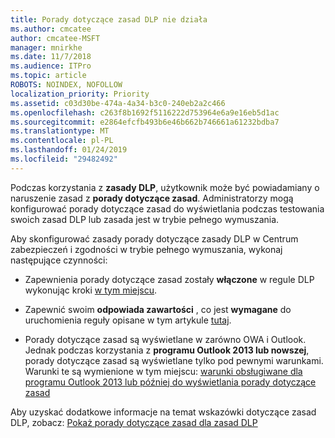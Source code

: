 ```yaml
---
title: Porady dotyczące zasad DLP nie działa
ms.author: cmcatee
author: cmcatee-MSFT
manager: mnirkhe
ms.date: 11/7/2018
ms.audience: ITPro
ms.topic: article
ROBOTS: NOINDEX, NOFOLLOW
localization_priority: Priority
ms.assetid: c03d30be-474a-4a34-b3c0-240eb2a2c466
ms.openlocfilehash: c263f8b1692f5116222d753964e6a9e16eb5d1ac
ms.sourcegitcommit: e2864efcfb493b6e46b662b746661a61232bdba7
ms.translationtype: MT
ms.contentlocale: pl-PL
ms.lasthandoff: 01/24/2019
ms.locfileid: "29482492"
---
```

Podczas korzystania z **zasady DLP**, użytkownik może być powiadamiany o naruszenie zasad z **porady dotyczące zasad**. Administratorzy mogą konfigurować porady dotyczące zasad do wyświetlania podczas testowania swoich zasad DLP lub zasada jest w trybie pełnego wymuszania. 
  
Aby skonfigurować zasady porady dotyczące zasady DLP w Centrum zabezpieczeń i zgodności w trybie pełnego wymuszania, wykonaj następujące czynności:
  
- Zapewnienia porady dotyczące zasad zostały **włączone** w regule DLP wykonując kroki [w tym miejscu](https://docs.microsoft.com/en-us/office365/securitycompliance/use-notifications-and-policy-tips).
    
- Zapewnić swoim **odpowiada zawartości** , co jest **wymagane** do uruchomienia reguły opisane w tym artykule [tutaj](https://docs.microsoft.com/en-us/office365/securitycompliance/what-the-sensitive-information-types-look-for).
    
- Porady dotyczące zasad są wyświetlane w zarówno OWA i Outlook. Jednak podczas korzystania z **programu Outlook 2013 lub nowszej**, porady dotyczące zasad są wyświetlane tylko pod pewnymi warunkami. Warunki te są wymienione w tym miejscu: [warunki obsługiwane dla programu Outlook 2013 lub później do wyświetlania porady dotyczące zasad](https://docs.microsoft.com/en-us/office365/securitycompliance/use-notifications-and-policy-tips#outlook-2013-and-later-supports-showing-policy-tips-for-only-some-conditions)
    
Aby uzyskać dodatkowe informacje na temat wskazówki dotyczące zasad DLP, zobacz: [Pokaż porady dotyczące zasad dla zasad DLP](https://docs.microsoft.com/en-us/office365/securitycompliance/use-notifications-and-policy-tips)
  

